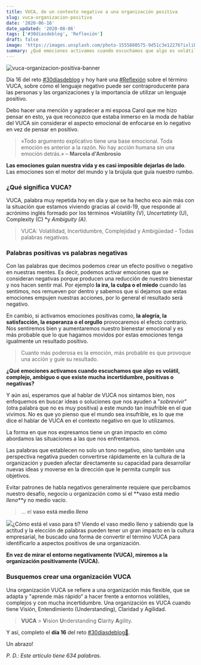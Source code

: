 ```yaml
---
title: VUCA, de un contexto negativo a una organización positiva
slug: vuca-organizacion-positiva
date: '2020-06-16'
date_updated: '2020-08-06'
tags: ['#30díasdeblog', 'Reflexión']
draft: false
image: 'https://images.unsplash.com/photo-1555880575-9d51c3e12276?ixlib=rb-1.2.1&q=80&fm=jpg&crop=entropy&cs=tinysrgb&w=2000&fit=max&ixid=eyJhcHBfaWQiOjExNzczfQ'
summary: ¿Qué emociones activamos cuando escuchamos que algo es volátil, complejo, ambiguo o que existe mucha incertidumbre, positivas o negativas?
---
```


![vuca-organizacion-positiva-banner](https://images.unsplash.com/photo-1555880575-9d51c3e12276?ixlib=rb-1.2.1&q=80&fm=jpg&crop=entropy&cs=tinysrgb&w=2000&fit=max&ixid=eyJhcHBfaWQiOjExNzczfQ)

Día 16 del reto [#30díasdeblog](/tag/30diasdeblog/) y hoy haré una [#Reflexión](/tag/reflexion/) sobre el término VUCA, sobre cómo el lenguaje negativo puede ser contraproducente para las personas y las organizaciones y la importancia de utilizar un lenguaje positivo.

Debo hacer una mención y agradecer a mi esposa Carol que me hizo pensar en esto, ya que reconozco que estaba inmerso en la moda de hablar del VUCA sin considerar el aspecto emocional de enfocarse en lo negativo en vez de pensar en positivo.

> «Todo argumento explicativo tiene una base emocional. Toda emoción es anterior a la razón. No hay acción humana sin una emoción detrás.» – **Marcela d'Ambrosio**

**Las emociones guían nuestra vida y es casi imposible dejarlas de lado**. Las emociones son el motor del mundo y la brújula que guía nuestro rumbo.

### ¿Qué significa VUCA?

VUCA, palabra muy repetida hoy en día y que se ha hecho eco aún más con la situación que estamos viviendo gracias al covid-19, que responde al acrónimo inglés formado por los términos *Volatility (V), *Uncertatinty* (U), Complexity (C) *y _Ambiguity (A)._

> VUCA: Volatilidad, Incertidumbre, Complejidad y Ambigüedad - Todas palabras negativas.

### Palabras positivas vs palabras negativas

Con las palabras que decimos podemos crear un efecto positivo o negativo en nuestras mentes. Es decir, podemos activar emociones que se consideran negativas porque producen una reducción de nuestro bienestar y nos hacen sentir mal. Por ejemplo **la ira, la culpa o el miedo** cuando las sentimos, nos remueven por dentro y sabemos que si dejamos que estas emociones empujen nuestras acciones, por lo general el resultado será negativo.

En cambio, si activamos emociones positivas como, **la alegría, la satisfacción, la esperanza o el orgullo** provocaremos el efecto contrario. Nos sentiremos bien y aumentaremos nuestro bienestar emocional y es más probable que lo que hagamos movidos por estas emociones tenga igualmente un resultado positivo.

> Cuanto más poderosa es la emoción, más probable es que provoque una acción y guíe su resultado.

**¿Qué emociones activamos cuando escuchamos que algo es volátil, complejo, ambiguo o que existe mucha incertidumbre, positivas o negativas?**

Y aún así, esperamos que al hablar de VUCA nos sintamos bien, nos enfoquemos en buscar ideas o soluciones que nos ayuden a "_sobrevivir_" (otra palabra que no es muy positiva) a este mundo tan insufrible en el que vivimos. No es que yo pienso que el mundo sea insufrible, es lo que me dice el hablar de VUCA en el contexto negativo en que lo utilizamos.

La forma en que nos expresamos tiene un gran impacto en cómo abordamos las situaciones a las que nos enfrentamos.

Las palabras que establecen no solo un tono negativo, sino también una perspectiva negativa pueden convertirse rápidamente en la cultura de la organización y pueden afectar directamente su capacidad para desarrollar nuevas ideas y moverse en la dirección que le permita cumplir sus objetivos.

Evitar patrones de habla negativos generalmente requiere que percibamos nuestro desafío, negocio u organización como si el **vaso está medio _lleno_**y no medio vacío.

> ... el **vaso está medio _lleno_**

![](https://digitalpress.fra1.cdn.digitaloceanspaces.com/cd0euxp/2020/06/image-9.png)¿Cómo está el vaso para ti?
Viendo el vaso medio lleno y sabiendo que la actitud y la elección de palabras pueden tener un gran impacto en la cultura empresarial, he buscado una forma de convertir el término VUCA para identificarlo a aspectos positivos de una organización.

**En vez de mirar el entorno negativamente (VUCA), miremos a la organización positivamente (VUCA).**

### Busquemos crear una organización VUCA

Una organización VUCA se refiere a una organización más flexible, que se adapta y "aprende más rápido“ a hacer frente a entornos volátiles, complejos y con mucha incertidumbre. Una organización es VUCA cuando tiene Visión, Entendimiento (Understanding), Claridad y Agilidad.

> **VUCA** > **V**ision
> **U**nderstanding
> **C**larity
> **A**gility.

Y así, completo el **día 16** del reto [#30díasdeblog](/tag/30diasdeblog/)**[🥛](https://emojipedia.org/glass-of-milk/)**.

Un abrazo!

_P. D.: Este artículo tiene 634 palabras._

​
